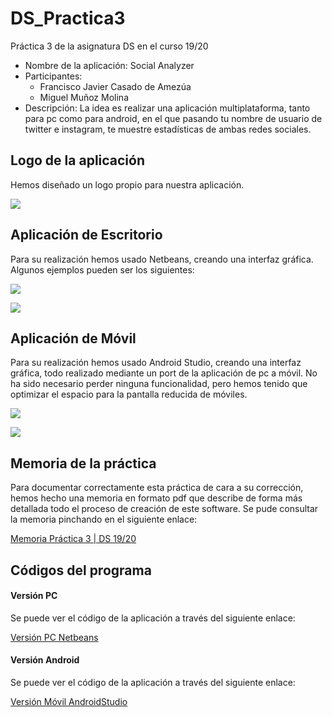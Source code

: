 # DS_Practica3
Práctica 3 de la asignatura DS en el curso 19/20

- Nombre de la aplicación: Social Analyzer
- Participantes:
	- Francisco Javier Casado de Amezúa
	- Miguel Muñoz Molina
- Descripción: La idea es realizar una aplicación multiplataforma, tanto para pc como para android, en el que pasando tu nombre de usuario de twitter e instagram, te muestre estadísticas de ambas redes sociales.

## Logo de la aplicación

Hemos diseñado un logo propio para nuestra aplicación.

![](./img/socialanalyzer_logo.png)

## Aplicación de Escritorio

Para su realización hemos usado Netbeans, creando una interfaz gráfica. Algunos ejemplos pueden ser los siguientes:

![](./img/app_pc_main.jpg)

![](./img/app_pc_stats.jpg)

## Aplicación de Móvil

Para su realización hemos usado Android Studio, creando una interfaz gráfica, todo realizado mediante un port de la aplicación de pc a móvil. No ha sido necesario perder ninguna funcionalidad, pero hemos tenido que optimizar el espacio para la pantalla reducida de móviles.

![](./img/app_movil_main.jpg)

![](./img/app_movil_stats.jpg)

## Memoria de la práctica

Para documentar correctamente esta práctica de cara a su corrección, hemos hecho una memoria en formato pdf que describe de forma más detallada todo el proceso de creación de este software. Se pude consultar la memoria pinchando en el siguiente enlace:

[Memoria Práctica 3 | DS 19/20](./pdf/P3_MemoriaFinal_DS2.pdf)

## Códigos del programa

#### Versión PC

Se puede ver el código de la aplicación a través del siguiente enlace:

[Versión PC Netbeans](./code/PC/TomCat_DS)

#### Versión Android

Se puede ver el código de la aplicación a través del siguiente enlace:

[Versión Móvil AndroidStudio](./code/Android/DS_P3)
